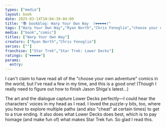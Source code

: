 ```yaml
---
types: ["media"]
layout: book
date: 2025-03-14T10:04:39-04:00
title: "📚 bookblog: Warp Your Own Way  (❤️❤️❤️❤️❤️)"
tags: ["Warp Your Own Way","Ryan North","Chris Fenoglio","choose your own adventure","comics","Jason Shiga","Adventuregame Comics"]
media: ["book","comic"]
titles: ["Warp Your Own Way"]
creators: ["Ryan North","Chris Fenoglio"]
series: [""]
franchise: ["Star Trek","Star Trek: Lower Decks"]
ratings: ["❤️❤️❤️❤️❤️"]
params:
  entry: 
---
```


I can't claim to have read all of the "choose your own adventure" comics in the world, but I've read a few in my time, and this is a good one! (Though I really need to figure out how to finish Jason Shiga's latest...)

The art and the dialogue capture Lower Decks perfectly—I could hear the characters' voices in my head as I read. I loved the puzzle-y bits, too, where you *have* to explore multiple paths (and also "cheat" at certain times) to get to a true ending. It also does what Lower Decks does best, which is to pay homage (and make fun of) what makes Star Trek fun. So glad I read this.